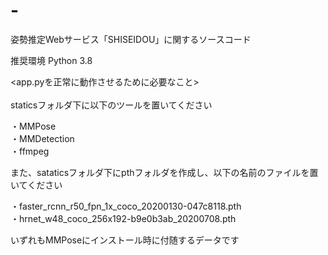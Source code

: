 # -
姿勢推定Webサービス「SHISEIDOU」に関するソースコード<br>

推奨環境
Python 3.8<br>


<app.pyを正常に動作させるために必要なこと><br><br>
staticsフォルダ下に以下のツールを置いてください

・MMPose<br>
・MMDetection<br>
・ffmpeg<br>

また、sataticsフォルダ下にpthフォルダを作成し、以下の名前のファイルを置いてください<br>

・faster_rcnn_r50_fpn_1x_coco_20200130-047c8118.pth<br>
・hrnet_w48_coco_256x192-b9e0b3ab_20200708.pth<br>

いずれもMMPoseにインストール時に付随するデータです<br>



